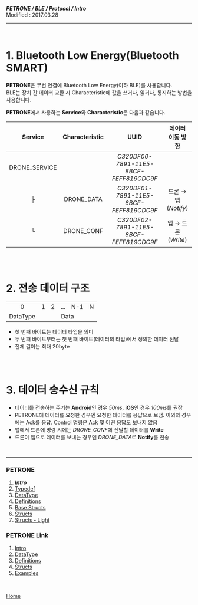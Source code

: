 ***PETRONE / BLE / Protocol / Intro***<br>
Modified : 2017.03.28

---

<br>

# 1. Bluetooth Low Energy(Bluetooth SMART)

**PETRONE**은 무선 연결에 Bluetooth Low Energy(이하 BLE)를 사용합니다.<br>
BLE는 장치 간 데이터 교환 시 Characteristic에 값을 쓰거나, 읽거나, 통지하는 방법을 사용합니다.

**PETRONE**에서 사용하는 **Service**와 **Characteristic**은 다음과 같습니다.

| Service | Characteristic | UUID | 데이터 이동 방향 |
|:---:|:---:|:---:|:---:|
| DRONE_SERVICE | | *C320DF00-7891-11E5-8BCF-FEFF819CDC9F* | |
| ├ | DRONE_DATA | *C320DF01-7891-11E5-8BCF-FEFF819CDC9F* | 드론 → 앱 (*Notify*) |
| └ | DRONE_CONF | *C320DF02-7891-11E5-8BCF-FEFF819CDC9F* | 앱 → 드론 (*Write*) |

<br>
<br>

# 2. 전송 데이터 구조
<table>
    <tr>
        <td><div align="center">0</div></td>
        <td><div align="center">1</div></td>
        <td><div align="center">2</div></td>
        <td><div align="center">...</div></td>
        <td><div align="center">N-1</div></td>
        <td><div align="center">N</div></td>
    </tr>
    <tr>
        <td><div align="center">DataType</div></td>
        <td colspan="5"><div align="center">Data</div></td>
    </tr>
</table>

- 첫 번째 바이트는 데이터 타입을 의미
- 두 번째 바이트부터는 첫 번째 바이트(데이터의 타입)에서 정의한 데이터 전달
- 전체 길이는 최대 20byte

<br>
<br>

# 3. 데이터 송수신 규칙

- 데이터를 전송하는 주기는 **Android**인 경우 *50ms*, **iOS**인 경우 *100ms*를 권장
- PETRONE에 데이터를 요청한 경우엔 요청한 데이터를 응답으로 보냄. 이외의 경우에는 Ack를 응답. Control 명령은 Ack 및 어떤 응답도 보내지 않음
- 앱에서 드론에 명령 시에는 *DRONE_CONF*에 전달할 데이터를 **Write**
- 드론이 앱으로 데이터를 보내는 경우엔 *DRONE_DATA*로 **Notify**를 전송



<br>

---

### PETRONE

1. ***Intro***
2. [Typedef](typedef.md)
3. [DataType](datatype.md)
4. [Definitions](definitions.md)
5. [Base Structs](base_structs.md)
6. [Structs](structs.md)
7. [Structs - Light](structs_light.md)


### PETRONE Link

1. [Intro](link/intro.md)
2. [DataType](link/datatype.md)
3. [Definitions](link/definitions.md)
4. [Structs](link/structs.md)
5. [Examples](link/examples.md)

<br>

[Home](../../README.md)

